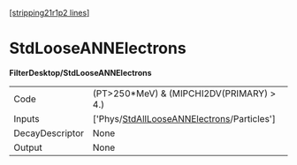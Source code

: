 [[stripping21r1p2 lines]](./stripping21r1p2-index)

# StdLooseANNElectrons

**FilterDesktop/StdLooseANNElectrons**

|                 |                                                                                                           |
|-----------------|-----------------------------------------------------------------------------------------------------------|
| Code            | (PT\>250\*MeV) & (MIPCHI2DV(PRIMARY) \> 4.)                                                               |
| Inputs          | ['Phys/[StdAllLooseANNElectrons](./stripping21r1p2-commonparticles-stdalllooseannelectrons)/Particles'] |
| DecayDescriptor | None                                                                                                      |
| Output          | None                                                                                                      |
